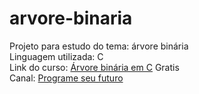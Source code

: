 # arvore-binaria

Projeto para estudo do tema: árvore binária
<br>
Linguagem utilizada: C
<br>
Link do curso: [Árvore binária em C](https://www.youtube.com/playlist?list=PLqJK4Oyr5WShBuC5rqt9I0fMVNnaVTpeo) Gratis
<br>
Canal: [Programe seu futuro](https://www.youtube.com/@programeseufuturo)

